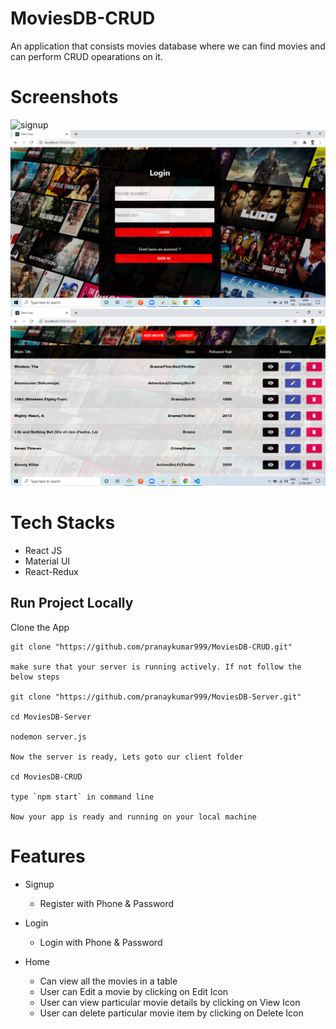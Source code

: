 # MoviesDB-CRUD
An application that consists movies database where we can find movies and can perform CRUD opearations on it.

# Screenshots 
<img src="https://github.com/pranaykumar999/MoviesDB-CRUD/blob/main/screenshots/signup.png?raw=true" alt="signup">

<img src="screenshots/login.png" alt="login">

<img src="screenshots/home.png" alt="home">

# Tech Stacks
* React JS
* Material UI
* React-Redux
    
## Run Project Locally
Clone the App
```
git clone "https://github.com/pranaykumar999/MoviesDB-CRUD.git"

make sure that your server is running actively. If not follow the below steps

git clone "https://github.com/pranaykumar999/MoviesDB-Server.git"

cd MoviesDB-Server

nodemon server.js

Now the server is ready, Lets goto our client folder

cd MoviesDB-CRUD

type `npm start` in command line

Now your app is ready and running on your local machine

```

# Features 
* Signup
  - Register with Phone & Password

* Login
  - Login with Phone & Password

* Home
  - Can view all the movies in a table
  - User can Edit a movie by clicking on Edit Icon
  - User can view particular movie details by clicking on View Icon
  - User can delete particular movie item by clicking on Delete Icon
